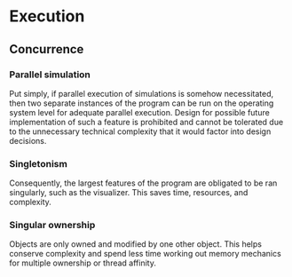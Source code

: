 # Execution
## Concurrence
### Parallel simulation
Put simply, if parallel execution of simulations is somehow necessitated, then two separate instances of the program can be run on the operating system level for adequate parallel execution. Design for possible future implementation of such a feature is prohibited and cannot be tolerated due to the unnecessary technical complexity that it would factor into design decisions.
### Singletonism
Consequently, the largest features of the program are obligated to be ran singularly, such as the visualizer. This saves time, resources, and complexity.
### Singular ownership
Objects are only owned and modified by one other object. This helps conserve complexity and spend less time working out memory mechanics for multiple ownership or thread affinity.
